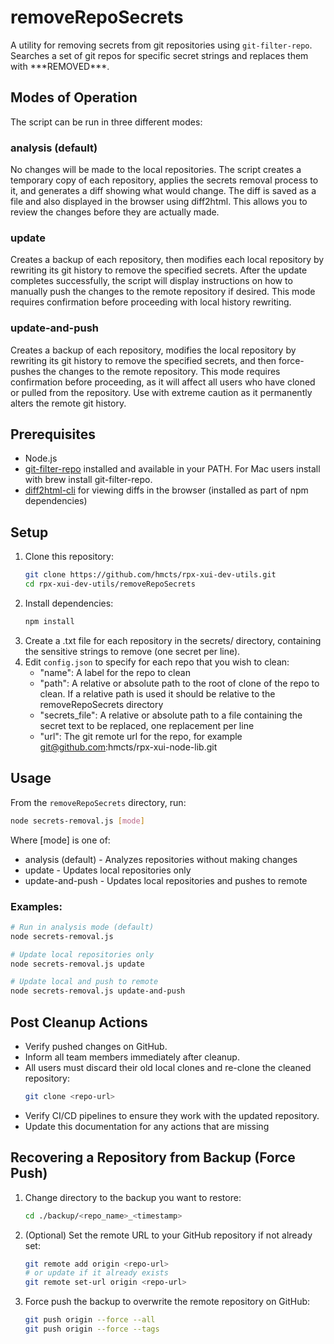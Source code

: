 # removeRepoSecrets

A utility for removing secrets from git repositories using `git-filter-repo`. Searches a set of git repos for specific secret strings and replaces them with \*\*\*REMOVED\*\*\*.

## Modes of Operation

The script can be run in three different modes:

### analysis (default) 
No changes will be made to the local repositories. The script creates a temporary copy of each repository, applies the secrets removal process to it, and generates a diff showing what would change. The diff is saved as a file and also displayed in the browser using diff2html. This allows you to review the changes before they are actually made.

### update
Creates a backup of each repository, then modifies each local repository by rewriting its git history to remove the specified secrets. After the update completes successfully, the script will display instructions on how to manually push the changes to the remote repository if desired. This mode requires confirmation before proceeding with local history rewriting.

### update-and-push
Creates a backup of each repository, modifies the local repository by rewriting its git history to remove the specified secrets, and then force-pushes the changes to the remote repository. This mode requires confirmation before proceeding, as it will affect all users who have cloned or pulled from the repository. Use with extreme caution as it permanently alters the remote git history.

## Prerequisites

- Node.js
- [git-filter-repo](https://github.com/newren/git-filter-repo) installed and available in your PATH. For Mac users install with brew install git-filter-repo.
- [diff2html-cli](https://github.com/rtfpessoa/diff2html-cli) for viewing diffs in the browser (installed as part of npm dependencies)

## Setup

1. Clone this repository:
   ```sh
   git clone https://github.com/hmcts/rpx-xui-dev-utils.git
   cd rpx-xui-dev-utils/removeRepoSecrets
   ```
2. Install dependencies:
   ```sh
   npm install
   ```
3. Create a .txt file for each repository in the secrets/ directory, containing the sensitive strings to remove (one secret per line).
4. Edit `config.json` to specify for each repo that you wish to clean:
   - "name": A label for the repo to clean
   - "path": A relative or absolute path to the root of clone of the repo to clean. If a relative path is used it should be relative to the removeRepoSecrets directory
   - "secrets_file": A relative or absolute path to a file containing the secret text to be replaced, one replacement per line
   - "url": The git remote url for the repo, for example git@github.com:hmcts/rpx-xui-node-lib.git

## Usage

From the `removeRepoSecrets` directory, run:

```sh
node secrets-removal.js [mode]
```

Where [mode] is one of:

- analysis (default) - Analyzes repositories without making changes
- update - Updates local repositories only
- update-and-push - Updates local repositories and pushes to remote

### Examples:

```sh
# Run in analysis mode (default)
node secrets-removal.js

# Update local repositories only
node secrets-removal.js update

# Update local and push to remote
node secrets-removal.js update-and-push
```

## Post Cleanup Actions

- Verify pushed changes on GitHub.
- Inform all team members immediately after cleanup.
- All users must discard their old local clones and re-clone the cleaned repository:
  ```sh
  git clone <repo-url>
  ```
- Verify CI/CD pipelines to ensure they work with the updated repository.
- Update this documentation for any actions that are missing

## Recovering a Repository from Backup (Force Push)

1. Change directory to the backup you want to restore:
   ```sh
   cd ./backup/<repo_name>_<timestamp>
   ```
2. (Optional) Set the remote URL to your GitHub repository if not already set:
   ```sh
   git remote add origin <repo-url>
   # or update if it already exists
   git remote set-url origin <repo-url>
   ```
3. Force push the backup to overwrite the remote repository on GitHub:
   ```sh
   git push origin --force --all 
   git push origin --force --tags
   ```
